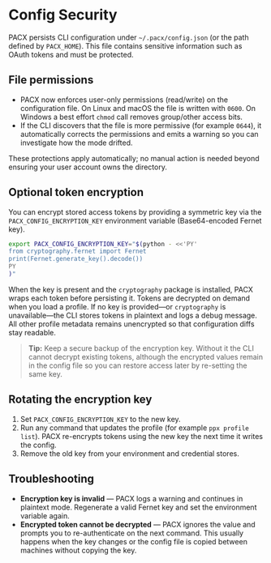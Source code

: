 # Config Security

PACX persists CLI configuration under `~/.pacx/config.json` (or the path
defined by `PACX_HOME`). This file contains sensitive information such as OAuth
tokens and must be protected.

## File permissions

* PACX now enforces user-only permissions (read/write) on the configuration
  file. On Linux and macOS the file is written with `0600`. On Windows a best
  effort `chmod` call removes group/other access bits.
* If the CLI discovers that the file is more permissive (for example `0644`),
  it automatically corrects the permissions and emits a warning so you can
  investigate how the mode drifted.

These protections apply automatically; no manual action is needed beyond
ensuring your user account owns the directory.

## Optional token encryption

You can encrypt stored access tokens by providing a symmetric key via the
`PACX_CONFIG_ENCRYPTION_KEY` environment variable (Base64-encoded Fernet key).

```bash
export PACX_CONFIG_ENCRYPTION_KEY="$(python - <<'PY'
from cryptography.fernet import Fernet
print(Fernet.generate_key().decode())
PY
)"
```

When the key is present and the `cryptography` package is installed, PACX wraps
each token before persisting it. Tokens are decrypted on demand when you load a
profile. If no key is provided—or `cryptography` is unavailable—the CLI stores
tokens in plaintext and logs a debug message. All other profile metadata remains
unencrypted so that configuration diffs stay readable.

> **Tip:** Keep a secure backup of the encryption key. Without it the CLI cannot
> decrypt existing tokens, although the encrypted values remain in the config
> file so you can restore access later by re-setting the same key.

## Rotating the encryption key

1. Set `PACX_CONFIG_ENCRYPTION_KEY` to the new key.
2. Run any command that updates the profile (for example `ppx profile list`).
   PACX re-encrypts tokens using the new key the next time it writes the config.
3. Remove the old key from your environment and credential stores.

## Troubleshooting

* **Encryption key is invalid** — PACX logs a warning and continues in
  plaintext mode. Regenerate a valid Fernet key and set the environment variable
  again.
* **Encrypted token cannot be decrypted** — PACX ignores the value and prompts
  you to re-authenticate on the next command. This usually happens when the key
  changes or the config file is copied between machines without copying the key.
